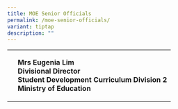 ```yaml
---
title: MOE Senior Officials
permalink: /moe-senior-officials/
variant: tiptap
description: ""
---
```

<table>
<tbody>
<tr>
<td rowspan="1" colspan="1">
<p></p>
</td>
<td rowspan="1" colspan="1">
<p></p>
<p><strong>Mrs Eugenia Lim <br>Divisional Director <br>Student Development Curriculum Division 2 <br>Ministry of Education <br></strong>
</p>
</td>
</tr>
</tbody>
</table>
<p></p>